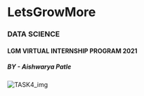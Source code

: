 # **LetsGrowMore**

### DATA SCIENCE
#### LGM VIRTUAL INTERNSHIP PROGRAM 2021

##### BY - Aishwarya Patle
![TASK4_img](https://user-images.githubusercontent.com/86393603/129571894-4e857052-25ae-4b8f-ba08-eabc43315e61.PNG)





